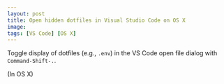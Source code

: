 ```yaml
---
layout: post
title: Open hidden dotfiles in Visual Studio Code on OS X
image: 
tags: [VS Code] [OS X]
---
```


Toggle display of dotfiles (e.g., `.env`) in the VS Code open file dialog with `Command-Shift-.`.

(In OS X)